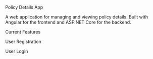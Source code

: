Policy Details App

A web application for managing and viewing policy details. Built with Angular for the frontend and ASP.NET Core for the backend.

Current Features

User Registration

User Login
